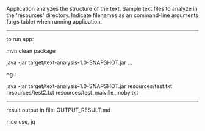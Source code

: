 Application analyzes the structure of the text.
Sample text files to analyze in the 'resources' directory.
Indicate filenames as an command-line arguments (args table) when running application.

***

to run app:

mvn clean package

java -jar target/text-analysis-1.0-SNAPSHOT.jar <file1> <file2> ...

eg.:

java -jar target/text-analysis-1.0-SNAPSHOT.jar resources/test.txt resources/test2.txt resources/test_malville_moby.txt

***

result output in file: OUTPUT_RESULT.md

nice use,
jq
